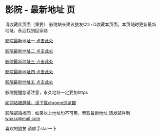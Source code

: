 # 影院 - 最新地址 页

请收藏此页面（重要）
影院站长建议狼友Ctrl+D收藏本页面，本页随时更新最新地址，永远找到回家路

[影院最新地址一 点击此处](https://5gzw.buzz/) 

[影院最新地址二 点击此处](https://5gzu.buzz/) 

[影院最新地址三 点击此处](https://5gzz.buzz/) 

[影院最新地址四 点击此处](https://50zy.buzz/) 

[影院最新地址五 点击此处](https://50ac.buzz/) 

影院提醒您请注意，永久地址一定要加https

[如网站被屏蔽，请下载chrome浏览器](https://8xe23.com/chrome_93.0.4577.82.apk) 

影院邮箱找回：如果以上地址均不可用，索取最新地址,请发邮件到 woxsx@mail.com

喜欢的狼友 请顺手star一下